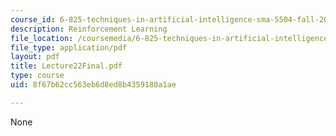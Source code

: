```yaml
---
course_id: 6-825-techniques-in-artificial-intelligence-sma-5504-fall-2002
description: Reinforcement Learning
file_location: /coursemedia/6-825-techniques-in-artificial-intelligence-sma-5504-fall-2002/8f67b62cc563eb6d8ed8b4359180a1ae_Lecture22Final.pdf
file_type: application/pdf
layout: pdf
title: Lecture22Final.pdf
type: course
uid: 8f67b62cc563eb6d8ed8b4359180a1ae

---
```

None